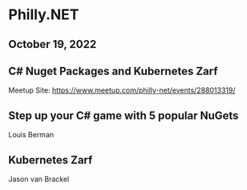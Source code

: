 # Philly.NET
## October 19, 2022
## C# Nuget Packages and Kubernetes Zarf

Meetup Site: https://www.meetup.com/philly-net/events/288013319/

## Step up your C# game with 5 popular NuGets
Louis Berman

## Kubernetes Zarf
Jason van Brackel

